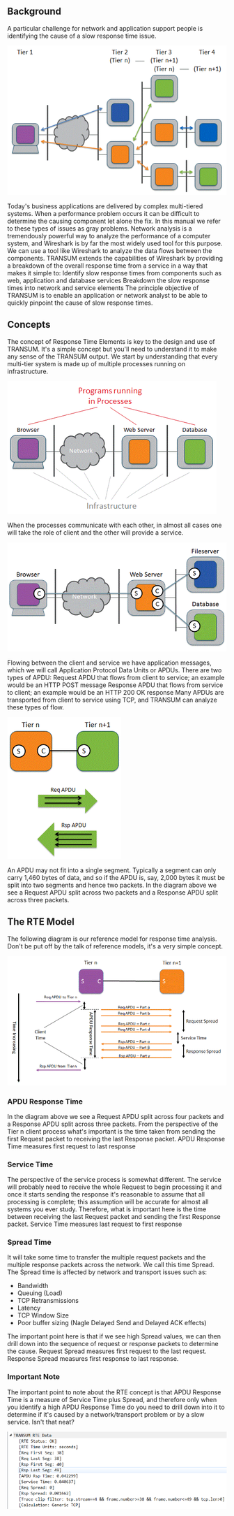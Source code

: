 ## Background
A particular challenge for network and application support people is identifying the cause of a slow response time issue.

![image](uploads/d2b3611298bf38361ed130187eacfa10/image.png)

Today's business applications are delivered by complex multi-tiered systems.  When a performance problem occurs it can be difficult to determine the causing component let alone the fix.  In this manual we refer to these types of issues as gray problems.
Network analysis is a tremendously powerful way to analyze the performance of a computer system, and Wireshark is by far the most widely used tool for this purpose.  We can use a tool like Wireshark to analyze the data flows between the components.
TRANSUM extends the capabilities of Wireshark by providing a breakdown of the overall response time from a service in a way that makes it simple to:
Identify slow response times from components such as web, application and database services
Breakdown the slow response times into network and service elements
The principle objective of TRANSUM is to enable an application or network analyst to be able to quickly pinpoint the cause of slow response times.

## Concepts
The concept of Response Time Elements is key to the design and use of TRANSUM.  It's a simple concept but you'll need to understand it to make any sense of the TRANSUM output.
We start by understanding that every multi-tier system is made up of multiple processes running on infrastructure.

![image](uploads/0f418b3e27be8e3d2623a5f9a335697f/image.png)

When the processes communicate with each other, in almost all cases one will take the role of client and the other will provide a service.

![image](uploads/ea4359bdc2192f9690504beadd8b6a21/image.png)

Flowing between the client and service we have application messages, which we will call Application Protocol Data Units or APDUs.  There are two types of APDU:
Request APDU that flows from client to service; an example would be an HTTP POST message
Response APDU that flows from service to client; an example would be an HTTP 200 OK response
Many APDUs are transported from client to service using TCP, and TRANSUM can analyze these types of flow.

![image](uploads/81d7f0d138fee99db0f7a34a5d35a56d/image.png)

An APDU may not fit into a single segment.  Typically a segment can only carry 1,460 bytes of data, and so if the APDU is, say, 2,000 bytes it must be split into two segments and hence two packets.  In the diagram above we see a Request APDU split across two packets and a Response APDU split across three packets.

## The RTE Model
The following diagram is our reference model for response time analysis.  Don't be put off by the talk of reference models, it's a very simple concept.

![image](uploads/297765f89b6201a84aa328a2b2243565/image.png)

### APDU Response Time
In the diagram above we see a Request APDU split across four packets and a Response APDU split across three packets.  From the perspective of the Tier n client process what's important is the time taken from sending the first Request packet to receiving the last Response packet.
APDU Response Time measures first request to last response

### Service Time
The perspective of the service process is somewhat different.  The service will probably need to receive the whole Request to begin processing it and once it starts sending the response it's reasonable to assume that all processing is complete; this assumption will be accurate for almost all systems you ever study.  Therefore, what is important here is the time between receiving the last Request packet and sending the first Response packet.
Service Time measures last request to first response

### Spread Time
It will take some time to transfer the multiple request packets and the multiple response packets across the network.  We call this time Spread.  The Spread time is affected by network and transport issues such as:
- Bandwidth
- Queuing (Load)
- TCP Retransmissions
- Latency
- TCP Window Size
- Poor buffer sizing (Nagle Delayed Send and Delayed ACK effects)

The important point here is that if we see high Spread values, we can then drill down into the sequence of request or response packets to determine the cause.
Request Spread measures first request to the last request.
Response Spread measures first response to last response.

### Important Note
The important point to note about the RTE concept is that APDU Response Time is a measure of Service Time plus Spread, and therefore only when you identify a high APDU Response Time do you need to drill down into it to determine if it's caused by a network/transport problem or by a slow service.
Isn't that neat?

![image](uploads/977727b2b4980493136e64b73bcc11a9/image.png)

